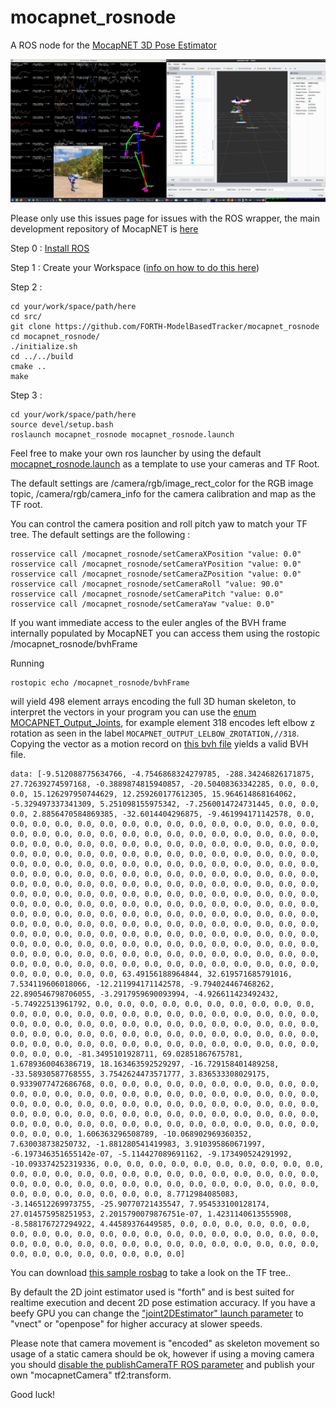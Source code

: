 # mocapnet_rosnode

A ROS node for the [MocapNET 3D Pose Estimator](https://github.com/FORTH-ModelBasedTracker/MocapNET) 


![mocapnet_rosnode screenshot with rviz](https://raw.githubusercontent.com/FORTH-ModelBasedTracker/mocapnet_rosnode/main/doc/screenshot.jpg)


Please only use this issues page for issues with the ROS wrapper, the main development repository of MocapNET is [here](https://github.com/FORTH-ModelBasedTracker/MocapNET) 


Step 0 : [Install ROS](http://wiki.ros.org/Installation/) 

Step 1 : Create your Workspace ([info on how to do this here](http://wiki.ros.org/ROS/Tutorials/InstallingandConfiguringROSEnvironment))

Step 2 :
```
cd your/work/space/path/here
cd src/
git clone https://github.com/FORTH-ModelBasedTracker/mocapnet_rosnode
cd mocapnet_rosnode/
./initialize.sh
cd ../../build
cmake ..
make
```

Step 3 : 
```
cd your/work/space/path/here
source devel/setup.bash
roslaunch mocapnet_rosnode mocapnet_rosnode.launch
```

Feel free to make your own ros launcher by using the default [mocapnet_rosnode.launch](https://github.com/FORTH-ModelBasedTracker/mocapnet_rosnode/blob/main/launch/mocapnet_rosnode.launch) as a template to use your cameras and TF Root.

The default settings are /camera/rgb/image_rect_color for the RGB image topic, /camera/rgb/camera_info for the camera calibration and map as the TF root. 

You can control the camera position and roll pitch yaw to match your TF tree.
The default settings are the following :

```
rosservice call /mocapnet_rosnode/setCameraXPosition "value: 0.0" 
rosservice call /mocapnet_rosnode/setCameraYPosition "value: 0.0" 
rosservice call /mocapnet_rosnode/setCameraZPosition "value: 0.0" 
rosservice call /mocapnet_rosnode/setCameraRoll "value: 90.0" 
rosservice call /mocapnet_rosnode/setCameraPitch "value: 0.0" 
rosservice call /mocapnet_rosnode/setCameraYaw "value: 0.0" 

```

If you want immediate access to the euler angles of the BVH frame internally populated by MocapNET you can access them using the rostopic /mocapnet_rosnode/bvhFrame 

Running 

```
rostopic echo /mocapnet_rosnode/bvhFrame 

```

will yield 498 element arrays encoding the full 3D human skeleton, to interpret the vectors in your program you can use the [enum MOCAPNET_Output_Joints](https://github.com/FORTH-ModelBasedTracker/MocapNET/blob/master/src/MocapNET2/MocapNETLib2/mocapnet2.hpp#L1572), for example element 318 encodes left elbow z rotation as seen in the label `MOCAPNET_OUTPUT_LELBOW_ZROTATION,//318`. Copying the vector as a motion record on [this bvh file](https://github.com/FORTH-ModelBasedTracker/MocapNET/blob/master/dataset/headerWithHeadAndOneMotion.bvh#L1022) yields a valid BVH file.

```
data: [-9.512088775634766, -4.7546868324279785, -288.34246826171875, 27.72639274597168, -0.3889874815940857, -20.50408363342285, 0.0, 0.0, 0.0, 15.126297950744629, 12.259260177612305, 15.964614868164062, -5.329497337341309, 5.251098155975342, -7.2560014724731445, 0.0, 0.0, 0.0, 2.8856470584869385, -32.6014404296875, -9.461994171142578, 0.0, 0.0, 0.0, 0.0, 0.0, 0.0, 0.0, 0.0, 0.0, 0.0, 0.0, 0.0, 0.0, 0.0, 0.0, 0.0, 0.0, 0.0, 0.0, 0.0, 0.0, 0.0, 0.0, 0.0, 0.0, 0.0, 0.0, 0.0, 0.0, 0.0, 0.0, 0.0, 0.0, 0.0, 0.0, 0.0, 0.0, 0.0, 0.0, 0.0, 0.0, 0.0, 0.0, 0.0, 0.0, 0.0, 0.0, 0.0, 0.0, 0.0, 0.0, 0.0, 0.0, 0.0, 0.0, 0.0, 0.0, 0.0, 0.0, 0.0, 0.0, 0.0, 0.0, 0.0, 0.0, 0.0, 0.0, 0.0, 0.0, 0.0, 0.0, 0.0, 0.0, 0.0, 0.0, 0.0, 0.0, 0.0, 0.0, 0.0, 0.0, 0.0, 0.0, 0.0, 0.0, 0.0, 0.0, 0.0, 0.0, 0.0, 0.0, 0.0, 0.0, 0.0, 0.0, 0.0, 0.0, 0.0, 0.0, 0.0, 0.0, 0.0, 0.0, 0.0, 0.0, 0.0, 0.0, 0.0, 0.0, 0.0, 0.0, 0.0, 0.0, 0.0, 0.0, 0.0, 0.0, 0.0, 0.0, 0.0, 0.0, 0.0, 0.0, 0.0, 0.0, 0.0, 0.0, 0.0, 0.0, 0.0, 0.0, 0.0, 0.0, 0.0, 0.0, 0.0, 0.0, 0.0, 0.0, 0.0, 0.0, 0.0, 0.0, 0.0, 0.0, 0.0, 0.0, 0.0, 0.0, 0.0, 0.0, 0.0, 0.0, 0.0, 0.0, 0.0, 0.0, 0.0, 0.0, 0.0, 0.0, 0.0, 0.0, 0.0, 0.0, 0.0, 0.0, 0.0, 0.0, 0.0, 0.0, 0.0, 0.0, 0.0, 0.0, 0.0, 0.0, 0.0, 0.0, 0.0, 0.0, 0.0, 0.0, 0.0, 0.0, 0.0, 0.0, 0.0, 0.0, 0.0, 0.0, 0.0, 0.0, 0.0, 0.0, 0.0, 0.0, 0.0, 0.0, 0.0, 0.0, 0.0, 0.0, 0.0, 0.0, 0.0, 0.0, 0.0, 0.0, 0.0, 0.0, 0.0, 0.0, 0.0, 0.0, 0.0, 63.49156188964844, 32.619571685791016, 7.534119606018066, -12.211994171142578, -9.794024467468262, 22.890546798706055, -3.2917959690093994, -4.926611423492432, -5.74922513961792, 0.0, 0.0, 0.0, 0.0, 0.0, 0.0, 0.0, 0.0, 0.0, 0.0, 0.0, 0.0, 0.0, 0.0, 0.0, 0.0, 0.0, 0.0, 0.0, 0.0, 0.0, 0.0, 0.0, 0.0, 0.0, 0.0, 0.0, 0.0, 0.0, 0.0, 0.0, 0.0, 0.0, 0.0, 0.0, 0.0, 0.0, 0.0, 0.0, 0.0, 0.0, 0.0, 0.0, 0.0, 0.0, 0.0, 0.0, 0.0, 0.0, 0.0, 0.0, 0.0, 0.0, 0.0, 0.0, 0.0, 0.0, 0.0, 0.0, 0.0, 0.0, 0.0, 0.0, 0.0, 0.0, 0.0, 0.0, 0.0, 0.0, -81.3495101928711, 69.02851867675781, 1.6789360046386719, 18.163463592529297, -16.729158401489258, -33.58930587768555, 3.7542624473571777, 3.836533308029175, 0.9339077472686768, 0.0, 0.0, 0.0, 0.0, 0.0, 0.0, 0.0, 0.0, 0.0, 0.0, 0.0, 0.0, 0.0, 0.0, 0.0, 0.0, 0.0, 0.0, 0.0, 0.0, 0.0, 0.0, 0.0, 0.0, 0.0, 0.0, 0.0, 0.0, 0.0, 0.0, 0.0, 0.0, 0.0, 0.0, 0.0, 0.0, 0.0, 0.0, 0.0, 0.0, 0.0, 0.0, 0.0, 0.0, 0.0, 0.0, 0.0, 0.0, 0.0, 0.0, 0.0, 0.0, 0.0, 0.0, 0.0, 0.0, 0.0, 0.0, 0.0, 0.0, 0.0, 0.0, 0.0, 0.0, 0.0, 0.0, 0.0, 0.0, 0.0, 1.606363296508789, -10.068902969360352, 7.630038738250732, -1.881280541419983, 3.910395860671997, -6.197346351655142e-07, -5.114427089691162, -9.173490524291992, -10.093374252319336, 0.0, 0.0, 0.0, 0.0, 0.0, 0.0, 0.0, 0.0, 0.0, 0.0, 0.0, 0.0, 0.0, 0.0, 0.0, 0.0, 0.0, 0.0, 0.0, 0.0, 0.0, 0.0, 0.0, 0.0, 0.0, 0.0, 0.0, 0.0, 0.0, 0.0, 0.0, 0.0, 0.0, 0.0, 0.0, 0.0, 0.0, 0.0, 0.0, 0.0, 0.0, 0.0, 0.0, 0.0, 0.0, 8.7712984085083, -3.146512269973755, -25.90770721435547, 7.954533100128174, 27.014575958251953, 2.2015790079876751e-07, 1.4231140613555908, -8.588176727294922, 4.44589376449585, 0.0, 0.0, 0.0, 0.0, 0.0, 0.0, 0.0, 0.0, 0.0, 0.0, 0.0, 0.0, 0.0, 0.0, 0.0, 0.0, 0.0, 0.0, 0.0, 0.0, 0.0, 0.0, 0.0, 0.0, 0.0, 0.0, 0.0, 0.0, 0.0, 0.0, 0.0, 0.0, 0.0, 0.0, 0.0, 0.0, 0.0, 0.0, 0.0, 0.0, 0.0, 0.0]
```

You can download [this sample rosbag](https://github.com/FORTH-ModelBasedTracker/mocapnet_rosnode/raw/main/doc/sample.bag) to take a look on the TF tree..

By default the 2D joint estimator used is "forth" and is best suited for realtime execution and decent 2D pose estimation accuracy. If you have a beefy GPU you can change the ["joint2DEstimator" launch parameter](https://github.com/FORTH-ModelBasedTracker/mocapnet_rosnode/blob/main/launch/mocapnet_rosnode.launch#L18) to "vnect" or "openpose" for higher accuracy at slower speeds.

Please note that camera movement is "encoded" as skeleton movement so usage of a static camera should be ok, however if using a moving camera you should [disable the publishCameraTF ROS parameter](https://github.com/FORTH-ModelBasedTracker/mocapnet_rosnode/blob/main/launch/mocapnet_rosnode.launch#L10) and publish your own "mocapnetCamera" tf2:transform.

Good luck!
